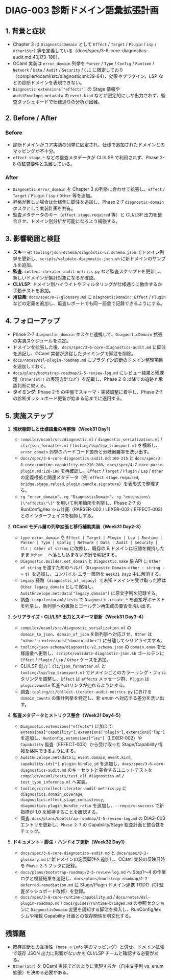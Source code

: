 # DIAG-003 診断ドメイン語彙拡張計画

## 1. 背景と症状
- Chapter 3 は `DiagnosticDomain` として `Effect` / `Target` / `Plugin` / `Lsp` / `Other(Str)` 等を定義している（docs/spec/3-6-core-diagnostics-audit.md:40,173-188）。  
- OCaml 実装は `error_domain` 列挙を `Parser` / `Type` / `Config` / `Runtime` / `Network` / `Data` / `Audit` / `Security` / `CLI` に限定しており（compiler/ocaml/src/diagnostic.ml:39-64）、効果やプラグイン、LSP などの診断ドメインを表現できない。  
- `Diagnostic.extensions["effects"]` の Stage 情報や `AuditEnvelope.metadata` の `event.kind` などが限定的にしか出力されず、監査ダッシュボードで仕様通りの分析が困難。

## 2. Before / After
### Before
- 診断ドメインがコア実装の列挙に固定され、仕様で追加されたドメインとのマッピングが不十分。  
- `effect.stage.*` などの監査メタデータが CLI/LSP で利用されず、Phase 2-8 の監査要件と乖離している。

### After
- `Diagnostic.error_domain` を Chapter 3 の列挙に合わせて拡張し、`Effect` / `Target` / `Plugin` / `Lsp` / `Other` 等を追加。  
- 昇格が難しい場合は仕様側に脚注を追加し、Phase 2-7 `diagnostic-domain` タスクとして実装計画を共有。  
- 監査メタデータのキー（`effect.stage.required` 等）と CLI/LSP 出力を整合させ、ドメイン別分析が可能になるよう補強する。

## 3. 影響範囲と検証
- **スキーマ**: `tooling/json-schema/diagnostic-v2.schema.json` でドメイン列挙を更新し、`scripts/validate-diagnostic-json.sh` に新ドメインのサンプルを追加。  
- **監査**: `collect-iterator-audit-metrics.py` など監査スクリプトを更新し、新しいドメインが集計対象になるか確認。  
- **CLI/LSP**: ドメイン別ハイライトやフィルタリングが仕様通りに動作するか手動テストを追加。
- **用語集**: `docs/spec/0-2-glossary.md` に `DiagnosticDomain::Effect` / `Plugin` などの定義を追加し、監査レポートでも同一語彙で記録できるようにする。

## 4. フォローアップ
- Phase 2-7 `diagnostic-domain` タスクと連携して、`DiagnosticDomain` 拡張の実装スケジュールを決定。  
- ドメインを拡張した後、`docs/spec/3-6-core-diagnostics-audit.md` に脚注を追記し、OCaml 実装が追従したタイミングで脚注を削除。  
- `docs/notes/dsl-plugin-roadmap.md` にプラグイン診断のドメイン整理項目を追加しておく。
- `docs/plans/bootstrap-roadmap/2-5-review-log.md` にレビュー結果と残課題（`Other(Str)` の表現方針など）を記載し、Phase 2-8 以降での追跡と承認判断に備える。
- **タイミング**: Phase 2-5 の中盤でスキーマ・実装調整に着手し、Phase 2-7 の診断ダッシュボード更新が始まる前までに適用する。

## 5. 実施ステップ
1. **現状棚卸しと仕様語彙の再整理（Week31 Day1）**  
   - `compiler/ocaml/src/diagnostic.ml` / `diagnostic_serialization.ml` / `cli/json_formatter.ml` / `tooling/lsp/lsp_transport.ml` を横断し、`error_domain` 列挙のハードコード箇所と分岐網羅率を洗い出す。  
   - `docs/spec/3-6-core-diagnostics-audit.md:160-215` と `docs/spec/3-8-core-runtime-capability.md:210-260`、`docs/spec/4-7-core-parse-plugin.md:120-188` を再確認し、`Effect` / `Target` / `Plugin` / `Lsp` / `Other` の定義根拠と関連メタデータ（例: `effect.stage.required`, `bridge.stage.reload`, `plugin.bundle.signature`）を表形式で整理する。  
   - `rg "error_domain"`、`rg "DiagnosticDomain"`、`rg "extensions\[\"effects\"\]"` を用いて利用箇所を列挙し、Phase 2-7 の RunConfig/lex シム計画（PARSER-002 / LEXER-002 / EFFECT-003）とのインターフェイスを棚卸しする。

2. **OCaml モデル層の列挙拡張と移行補助実装（Week31 Day2-3）**  
   - `type error_domain` を `Effect | Target | Plugin | Lsp | Runtime | Parser | Type | Config | Network | Data | Audit | Security | Cli | Other of string` に改修し、既存の 9 ドメインは旧値を維持したまま `Other _` へ落とし込まない方針を明記する。  
   - `Diagnostic.Builder.set_domain` と `Diagnostic.make` 系 API に `Other of string` を渡すためのヘルパ（`Diagnostic.Domain.other : string -> t`）を追加し、コンパイル エラー箇所を `Week31 Day2` 中に解消する。  
   - `Legacy` 経路（`diagnostic_of_legacy`）で未知ドメインを受け取った際は `Other legacy_domain` として保持し、`AuditEnvelope.metadata["legacy.domain"]` に原文字列を記録する。  
   - 調査: `compiler/ocaml/tests` で `Diagnostic.create_*` を直接呼ぶテストを列挙し、新列挙への置換とゴールデン再生成の要否を洗い出す。

3. **シリアライズ・CLI/LSP 出力とスキーマ更新（Week31 Day3-4）**  
   - `compiler/ocaml/src/diagnostic_serialization.ml` の `domain_to_json`、`domain_of_json` を新列挙へ対応させ、`Other` は `"other"` + `extensions["domain.other"]` に分離してシリアライズする。  
   - `tooling/json-schema/diagnostic-v2.schema.json` の `domain.enum` を仕様語彙へ更新し、`scripts/validate-diagnostic-json.sh` ゴールデンに `Effect` / `Plugin` / `Lsp` / `Other` ケースを追加。  
   - CLI/LSP 出力：`cli/json_formatter.ml` と `tooling/lsp/lsp_transport.ml` でドメインごとのカラーリング・フィルタリングを調整し、`Effect` は `effects` メッセージ群、`Plugin` は `plugin.bundle` 監査へのリンクが辿れるようにする。  
   - 調査: `tooling/ci/collect-iterator-audit-metrics.py` における `domain_counts` の集計列挙を特定し、新 enum へ対応する差分を洗い出す。

4. **監査メタデータとメトリクス整合（Week31 Day4-5）**  
   - `Diagnostic.extensions["effects"]` に加えて `extensions["capability"]`, `extensions["plugin"]`, `extensions["lsp"]` を追加し、`RunConfig.extensions["lex"]`（LEXER-002）や `Capability` 監査（EFFECT-003）から受け取った Stage/Capability 情報を格納できるようにする。  
   - `AuditEnvelope.metadata` に `event.domain`, `event.kind`, `capability.ids[*]`, `plugin.bundle_id` を追加し、`docs/spec/3-6-core-diagnostics-audit.md` のキーセットと突合するユニットテストを `compiler/ocaml/tests/test_cli_diagnostics.ml` / `test_type_inference.ml` へ実装。  
   - `tooling/ci/collect-iterator-audit-metrics.py` に `diagnostics.domain_coverage`, `diagnostics.effect_stage_consistency`, `diagnostics.plugin_bundle_ratio` を追加し、`--require-success` で新指標が 1.0 を維持することを確認する。  
   - 調査: `docs/plans/bootstrap-roadmap/2-5-review-log.md` の DIAG-003 エントリを更新し、`Phase 2-7` の Capability/Stage 監査計画と整合性をチェック。

5. **ドキュメント・脚注・ハンドオフ更新（Week32 Day1）**  
   - `docs/spec/3-6-core-diagnostics-audit.md` と `docs/spec/0-2-glossary.md` に新ドメインの定義脚注を追加し、OCaml 実装の反映日時を `Phase 2-5` フッタに記録。  
   - `docs/plans/bootstrap-roadmap/2-5-review-log.md` へ Step1〜4 の作業ログと検証結果を追記し、`docs/plans/bootstrap-roadmap/2-7-deferred-remediation.md` に Stage/Plugin ドメイン連携 TODO（CI 監査ダッシュボード改修）を登録。  
   - `docs/spec/3-8-core-runtime-capability.md` / `docs/notes/dsl-plugin-roadmap.md` / `docs/guides/runtime-bridges.md` の参照セクションに `DiagnosticDomain` 変更を周知する脚注を挿入し、RunConfig/lex シムや複数 Capability 計画との依存関係を明文化する。

## 残課題
- 既存診断との互換性（`Note` → `Info` 等のマッピング）と併せ、ドメイン拡張で既存 JSON 出力に影響がないかを CLI/LSP チームと確認する必要がある。  
- `Other(Str)` を OCaml 実装でどのように表現するか（自由文字列 vs. enum 拡張）を決める必要がある。
